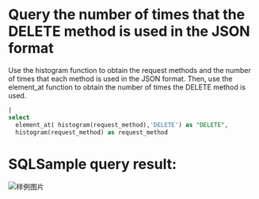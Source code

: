 # Query the number of times that the DELETE method is used in the JSON format

Use the histogram function to obtain the request methods and the number of times that each method is used in the JSON format. Then, use the element_at function to obtain the number of times the DELETE method is used.

```SQL
|
select
  element_at( histogram(request_method),'DELETE') as "DELETE",
  histogram(request_method) as request_method
```

# SQLSample query result:

![样例图片](https://img.alicdn.com/tfs/TB1nRaogWNj0u4jSZFyXXXgMVXa-624-287.png)
